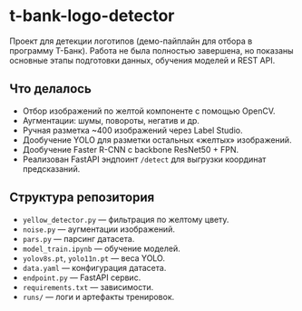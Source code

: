 # t-bank-logo-detector

Проект для детекции логотипов (демо-пайплайн для отбора в программу Т-Банк). Работа не была полностью завершена, но показаны основные этапы подготовки данных, обучения моделей и REST API.

## Что делалось
- Отбор изображений по желтой компоненте с помощью OpenCV.
- Аугментации: шумы, повороты, негатив и др.
- Ручная разметка ~400 изображений через Label Studio.
- Дообучение YOLO для разметки остальных «желтых» изображений.
- Дообучение Faster R-CNN с backbone ResNet50 + FPN.
- Реализован FastAPI эндпоинт `/detect` для выгрузки координат предсказаний.

## Структура репозитория
- `yellow_detector.py` — фильтрация по желтому цвету.
- `noise.py` — аугментации изображений.
- `pars.py` — парсинг датасета.
- `model_train.ipynb` — обучение моделей.
- `yolov8s.pt`, `yolo11n.pt` — веса YOLO.
- `data.yaml` — конфигурация датасета.
- `endpoint.py` — FastAPI сервис.
- `requirements.txt` — зависимости.
- `runs/` — логи и артефакты тренировок.

